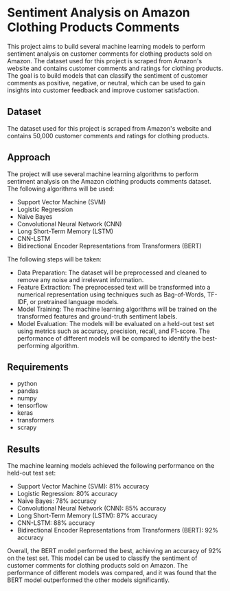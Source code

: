 # Sentiment Analysis on Amazon Clothing Products Comments
This project aims to build several machine learning models to perform sentiment analysis on customer comments for clothing products sold on Amazon. The dataset used for this project is scraped from Amazon's website and contains customer comments and ratings for clothing products. The goal is to build models that can classify the sentiment of customer comments as positive, negative, or neutral, which can be used to gain insights into customer feedback and improve customer satisfaction.

## Dataset
The dataset used for this project is scraped from Amazon's website and contains 50,000 customer comments and ratings for clothing products. 

## Approach
The project will use several machine learning algorithms to perform sentiment analysis on the Amazon clothing products comments dataset. The following algorithms will be used:

- Support Vector Machine (SVM)
- Logistic Regression
- Naive Bayes
- Convolutional Neural Network (CNN)
- Long Short-Term Memory (LSTM)
- CNN-LSTM
- Bidirectional Encoder Representations from Transformers (BERT)

The following steps will be taken:
- Data Preparation: The dataset will be preprocessed and cleaned to remove any noise and irrelevant information.
- Feature Extraction: The preprocessed text will be transformed into a numerical representation using techniques such as Bag-of-Words, TF-IDF, or pretrained language models.
- Model Training: The machine learning algorithms will be trained on the transformed features and ground-truth sentiment labels.
- Model Evaluation: The models will be evaluated on a held-out test set using metrics such as accuracy, precision, recall, and F1-score. The performance of different models will be compared to identify the best-performing algorithm.

## Requirements
- python
- pandas
- numpy
- tensorflow
- keras
- transformers
- scrapy

## Results
The machine learning models achieved the following performance on the held-out test set:

- Support Vector Machine (SVM): 81% accuracy
- Logistic Regression: 80% accuracy
- Naive Bayes: 78% accuracy
- Convolutional Neural Network (CNN): 85% accuracy
- Long Short-Term Memory (LSTM): 87% accuracy
- CNN-LSTM: 88% accuracy
- Bidirectional Encoder Representations from Transformers (BERT): 92% accuracy

Overall, the BERT model performed the best, achieving an accuracy of 92% on the test set. This model can be used to classify the sentiment of customer comments for clothing products sold on Amazon. The performance of different models was compared, and it was found that the BERT model outperformed the other models significantly.
